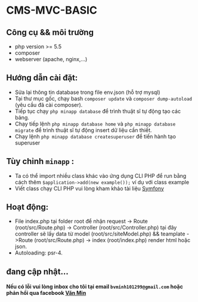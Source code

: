 # CMS-MVC-BASIC
## Công cụ && môi trường
- php version >= 5.5
- composer
- webserver (apache, nginx,...)
## Hướng dẫn cài đặt:
- Sửa lại thông tin database trong file env.json (hỗ trợ mysql) 
- Tại thư mục gốc, chạy bash ```composer update``` và ```composer dump-autoload``` (yêu cầu đã cài composer).
- Tiếp tục chạy ```php minapp database``` để trình thuật sĩ tự động tạo các bảng.
- Chạy tiếp lệnh ```php minapp database home``` và ```php minapp database migrate``` để trình thuật sĩ tự động insert dữ liệu cần thiết.
- Chạy lệnh ```php minapp database createsuperuser``` để tiến hành tạo superuser
## Tùy chỉnh ```minapp``` :
- Ta có thể import nhiều class khác vào ứng dụng CLI PHP để run bằng cách thêm ```$application->add(new example());``` ví dụ với class example
- Viết class chạy CLI PHP vui lòng kham khảo tài liệu [Symfony](https://symfony.com/doc/current/console.html)
## Hoạt động:
- File index.php tại folder root để nhận request -> Route (root/src/Route.php) -> Controller (root/src/Controller.php) tại đây controller sẽ lấy data từ model (root/src/siteModel.php) && teamplate ->Route (root/src/Route.php) -> index (root/index.php)  render html hoặc json.
- Autoloading: psr-4.
## đang cập nhật...

#### Nếu có lỗi vui lòng inbox cho tôi tại email ```bvminh101299@gmail.com``` hoặc phản hồi qua facebook [Văn Min](https://www.facebook.com/zake.death)
